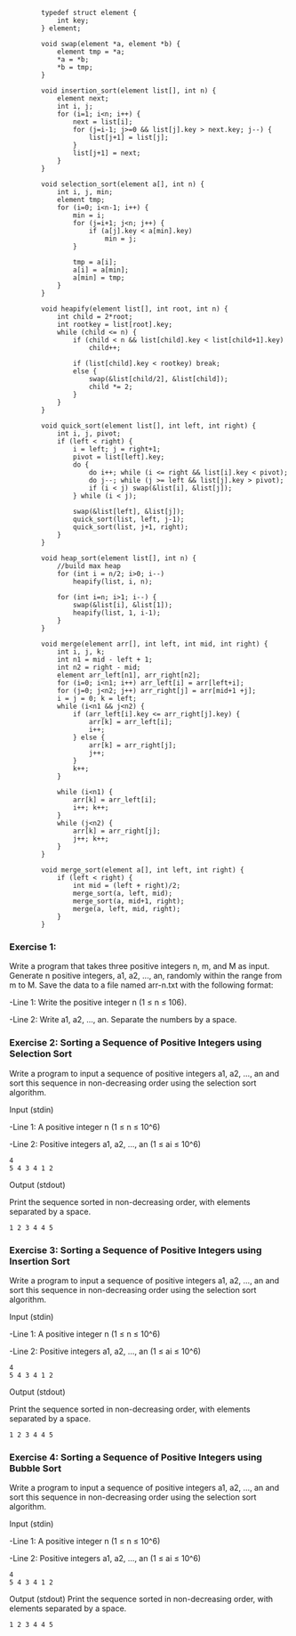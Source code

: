             typedef struct element {
                int key;
            } element;
            
            void swap(element *a, element *b) {
                element tmp = *a;
                *a = *b;
                *b = tmp;
            }
            
            void insertion_sort(element list[], int n) {
                element next;
                int i, j;
                for (i=1; i<n; i++) {
                    next = list[i];
                    for (j=i-1; j>=0 && list[j].key > next.key; j--) {
                        list[j+1] = list[j];
                    }
                    list[j+1] = next;
                }
            }
            
            void selection_sort(element a[], int n) {
                int i, j, min;
                element tmp;
                for (i=0; i<n-1; i++) {
                    min = i;
                    for (j=i+1; j<n; j++) {
                        if (a[j].key < a[min].key)
                            min = j;
                    }
            
                    tmp = a[i];
                    a[i] = a[min];
                    a[min] = tmp;
                }
            }
            
            void heapify(element list[], int root, int n) {
                int child = 2*root;
                int rootkey = list[root].key;
                while (child <= n) {
                    if (child < n && list[child].key < list[child+1].key) 
                        child++;
            
                    if (list[child].key < rootkey) break;
                    else {
                        swap(&list[child/2], &list[child]);
                        child *= 2;
                    }
                }
            }
            
            void quick_sort(element list[], int left, int right) {
                int i, j, pivot;
                if (left < right) {
                    i = left; j = right+1; 
                    pivot = list[left].key;
                    do {
                        do i++; while (i <= right && list[i].key < pivot);
                        do j--; while (j >= left && list[j].key > pivot);
                        if (i < j) swap(&list[i], &list[j]);
                    } while (i < j);
            
                    swap(&list[left], &list[j]);
                    quick_sort(list, left, j-1);
                    quick_sort(list, j+1, right);
                }
            }
            
            void heap_sort(element list[], int n) {
                //build max heap
                for (int i = n/2; i>0; i--) 
                    heapify(list, i, n);
            
                for (int i=n; i>1; i--) {
                    swap(&list[i], &list[1]);
                    heapify(list, 1, i-1);
                }
            }
            
            void merge(element arr[], int left, int mid, int right) {
                int i, j, k;
                int n1 = mid - left + 1;
                int n2 = right - mid;
                element arr_left[n1], arr_right[n2];
                for (i=0; i<n1; i++) arr_left[i] = arr[left+i];
                for (j=0; j<n2; j++) arr_right[j] = arr[mid+1 +j];
                i = j = 0; k = left;
                while (i<n1 && j<n2) {
                    if (arr_left[i].key <= arr_right[j].key) {
                        arr[k] = arr_left[i];
                        i++;
                    } else {
                        arr[k] = arr_right[j];
                        j++;
                    }
                    k++;
                }
            
                while (i<n1) {
                    arr[k] = arr_left[i];
                    i++; k++;
                }
                while (j<n2) {
                    arr[k] = arr_right[j];
                    j++; k++;
                }
            }
            
            void merge_sort(element a[], int left, int right) {
                if (left < right) {
                    int mid = (left + right)/2;
                    merge_sort(a, left, mid);
                    merge_sort(a, mid+1, right);
                    merge(a, left, mid, right);
                }
            }

### Exercise 1: 
Write a program that takes three positive integers n, m, and M as input. 
Generate n positive integers, a1, a2, ..., an, randomly within the range from m to M. 
Save the data to a file named arr-n.txt with the following format:

-Line 1: Write the positive integer n (1 ≤ n ≤ 106).

-Line 2: Write a1, a2, ..., an. Separate the numbers by a space.

### Exercise 2:  Sorting a Sequence of Positive Integers using Selection Sort 
Write a program to input a sequence of positive integers a1, a2, …, an 
and sort this sequence in non-decreasing order using the selection sort algorithm.

Input (stdin)

-Line 1: A positive integer n (1 ≤ n ≤ 10^6)

-Line 2: Positive integers a1, a2, …, an (1 ≤ ai ≤ 10^6)

    4
    5 4 3 4 1 2
Output (stdout)

Print the sequence sorted in non-decreasing order, with elements separated by a space.

    1 2 3 4 4 5

### Exercise 3:  Sorting a Sequence of Positive Integers using Insertion Sort 
Write a program to input a sequence of positive integers a1, a2, …, an 
and sort this sequence in non-decreasing order using the selection sort algorithm.

Input (stdin)

-Line 1: A positive integer n (1 ≤ n ≤ 10^6)

-Line 2: Positive integers a1, a2, …, an (1 ≤ ai ≤ 10^6)

    4
    5 4 3 4 1 2
Output (stdout)

Print the sequence sorted in non-decreasing order, with elements separated by a space.

    1 2 3 4 4 5

### Exercise 4:  Sorting a Sequence of Positive Integers using Bubble Sort 
Write a program to input a sequence of positive integers a1, a2, …, an 
and sort this sequence in non-decreasing order using the selection sort algorithm.

Input (stdin)

-Line 1: A positive integer n (1 ≤ n ≤ 10^6)

-Line 2: Positive integers a1, a2, …, an (1 ≤ ai ≤ 10^6)

    4
    5 4 3 4 1 2
Output (stdout)
Print the sequence sorted in non-decreasing order, with elements separated by a space.

    1 2 3 4 4 5
